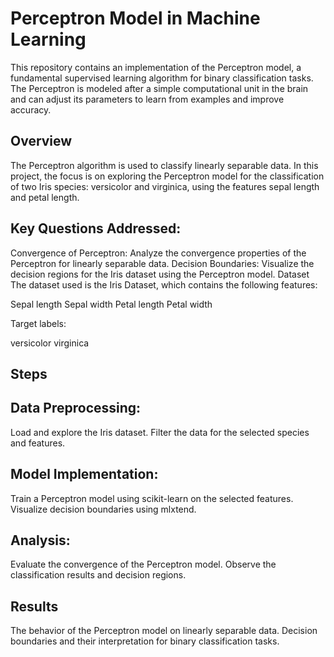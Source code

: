 # Perceptron Model in Machine Learning
This repository contains an implementation of the Perceptron model, a fundamental supervised learning algorithm for binary classification tasks. The Perceptron is modeled after a simple computational unit in the brain and can adjust its parameters to learn from examples and improve accuracy.

## Overview
The Perceptron algorithm is used to classify linearly separable data. In this project, the focus is on exploring the Perceptron model for the classification of two Iris species: versicolor and virginica, using the features sepal length and petal length.

## Key Questions Addressed:
Convergence of Perceptron: Analyze the convergence properties of the Perceptron for linearly separable data.
Decision Boundaries: Visualize the decision regions for the Iris dataset using the Perceptron model.
Dataset
The dataset used is the Iris Dataset, which contains the following features:

Sepal length
Sepal width
Petal length
Petal width

Target labels:

versicolor
virginica

## Steps
## Data Preprocessing:

Load and explore the Iris dataset.
Filter the data for the selected species and features.

## Model Implementation:

Train a Perceptron model using scikit-learn on the selected features.
Visualize decision boundaries using mlxtend.

## Analysis:

Evaluate the convergence of the Perceptron model.
Observe the classification results and decision regions.

## Results

The behavior of the Perceptron model on linearly separable data.
Decision boundaries and their interpretation for binary classification tasks.
